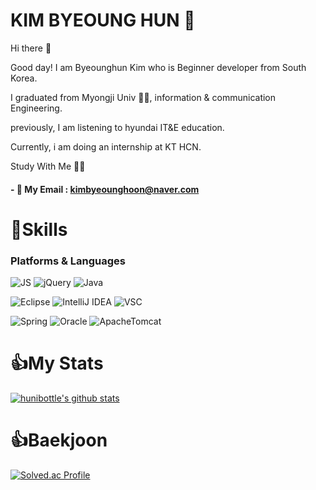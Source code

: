 # KIM BYEOUNG HUN 👊
Hi there 👋

Good day! I am Byeounghun Kim who is Beginner developer from South Korea.

I graduated from Myongji Univ 👨‍🎓, information & communication Engineering.

previously, I am listening to hyundai IT&E education.

Currently, i am doing an internship at KT HCN.

Study With Me 🙋‍♂️

#### - 📮 My Email : kimbyeounghoon@naver.com

# 💪Skills
### Platforms & Languages


![JS](https://img.shields.io/badge/JavaScript-F7DF1E?style=flat-square&logo=JavaScript&logoColor=black)
![jQuery](https://img.shields.io/badge/jQuery-0769AD?style=flat-square&logo=jQuery&logoColor=black)
![Java](https://img.shields.io/badge/Java-007396?style=flat-square&logo=Java&logoColor=black)

![Eclipse](https://img.shields.io/badge/Eclipse-A100FF?style=flat-square&logo=Eclipse&logoColor=black)
![IntelliJ IDEA](https://img.shields.io/badge/IntelliJIDEA-000000?style=flat-square&logo=IntelliJIDEA&logoColor=black)
![VSC](https://img.shields.io/badge/VisualStudioCode-007ACC?style=flat-square&logo=VisualStudioCode&logoColor=black)

![Spring](https://img.shields.io/badge/Spring-6DB33F?style=flat-square&logo=Spring&logoColor=black)
![Oracle](https://img.shields.io/badge/Oracle-F80000?style=flat-square&logo=Oracle&logoColor=black)
![ApacheTomcat](https://img.shields.io/badge/ApacheTomcat-F8DC75?style=flat-square&logo=ApacheTomcat&logoColor=black)

# 👍My Stats

[![hunibottle's github stats](https://github-readme-stats.vercel.app/api?username=hunibottle)](https://github.com/hunibottle/github-readme-stats)

# 👍Baekjoon
[![Solved.ac Profile](http://mazassumnida.wtf/api/v2/generate_badge?boj=qudgns133)](https://solved.ac/profile/qudgns133)
